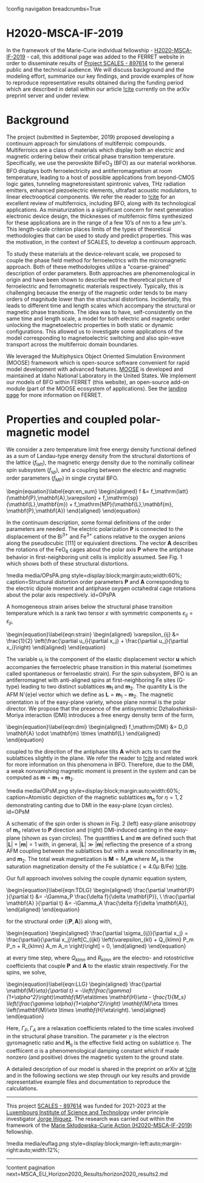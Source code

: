 !config navigation breadcrumbs=True

# H2020-MSCA-IF-2019

In the framework of the Marie-Curie individual fellowship - [H2020-MSCA-IF-2019](https://ec.europa.eu/info/funding-tenders/opportunities/portal/screen/opportunities/topic-details/msca-if-2020) - call, this additional page was added to the FERRET website in order to disseminate results of [Project SCALES - 897614](https://cordis.europa.eu/project/id/897614) to the general public and the technical audience. We will discuss background and the modeling effort, summarize our key findings, and provide examples of how to reproduce representative results obtained during the funding period which are described in detail within our article [!cite](Mangeri2023) currently on the arXiv preprint server and under review.

# Background

The project (submitted in September, 2019) proposed developing a continuum approach for simulations of multiferroic compounds. Multiferroics are a class of materials which display both an electric and magnetic ordering below their critical phase transition temperature. Specifically, we use the perovskite $\mathrm{BiFeO}_3$ (BFO) as our material workhorse. BFO displays both ferroelectricity and antiferromagnetism at room temperature, leading to a host of possible applications from beyond-CMOS logic gates, tunneling magnetoresistant spintronic valves, THz radiation emitters, enhanced piezoelectric elements, ultrafast acoustic modulators, to linear electrooptical components. We refer the reader to [!cite](Fiebig2016) for an excellent review of multiferroics, including BFO, along with its technological applications. As miniaturization is a significant concern for next generation electronic device design, the thicknesses of multiferroic films synthesized for these applications are in the range of a few 10’s of nm to a few µm's. This length-scale criterion places limits of the types of theoretical methodologies that can be used to study and predict properties. This was the motivation, in the context of SCALES, to develop a continuum approach.

To study these materials at the device-relevant scale, we proposed to couple the phase field method for ferroelectrics with the micromagnetic approach. Both of these methodologies utilize a "coarse-grained" description of order parameters. Both approaches are phenomenological in origin and have been shown to describe well the theoretical picture of ferroelectric and ferromagnetic materials respectively.  Typically, this is challenging because the energy of the magnetic order tends to be many orders of magnitude lower than the structural distortions. Incidentally, this leads to different time and length scales which accompany the structural or magnetic phase transitions. The idea was to have, self-consistently on the same time and length scale, a model for both electric and magnetic order unlocking the magnetoelectric properties in both static or dynamic configurations. This allowed us to investigate some applications of the model corresponding to magnetoelectric switching and also spin-wave transport across the multiferroic domain boundaries.

We leveraged the Multiphysics Object Oriented Simulation Environment (MOOSE) framework which is open-source software convenient for rapid model development with advanced features. [MOOSE](https://mooseframework.inl.gov/) is developed and maintained at Idaho National Laboratory in the United States. We implement our models of BFO within FERRET (this website), an open-source add-on module (part of the MOOSE ecosystem of applications). See the [landing page](index.md) for more information on FERRET.

# Properties and coupled polar-magnetic model

We consider a zero temperature limit free energy density functional defined as a sum of Landau-type energy density from the structural distortions of the lattice ($f_\mathrm{latt}$), the magnetic energy density due to the nominally collinear spin subsystem ($f_\mathrm{sp}$), and a coupling between the electric and magnetic order parameters ($f_\mathrm{MP}$) in single crystal BFO.

\begin{equation}\label{eqn:en_sum}
  \begin{aligned}
    f &= f_\mathrm{latt}(\mathbf{P},\mathbf{A},\varepsilon) + f_\mathrm{sp}(\mathbf{L},\mathbf{m}) + f_\mathrm{MP}(\mathbf{L},\mathbf{m}, \mathbf{P},\mathbf{A})
  \end{aligned}
\end{equation}

In the continuum description, some formal definitions of the order parameters are needed. The electric polarization $\mathbf{P}$ is connected to the displacement of the $\mathrm{Bi}^{3+}$ and $\mathrm{Fe}^{3+}$ cations relative to the oxygen anions along the pseudocubic $[111]$ or equivalent directions. The vector $\mathbf{A}$ describes the rotations of the $\mathrm{FeO}_6$ cages about the polar axis $\mathbf{P}$ where the antiphase behavior in first-neighboring unit cells is implicitly assumed. See Fig. 1 which shows both of these structural distortions.

!media media/OPsPA.png style=display:block;margin:auto;width:60%; caption=Structural distortion order parameters $\mathbf{P}$ and $\mathbf{A}$ corresponding to the electric dipole moment and antiphase oxygen octahedral cage rotations about the polar axis respectively.  id=OPsPA

A homogeneous strain arises below the structural phase transition temperature which is a rank two tensor $\varepsilon$ with symmetric components $\varepsilon_{ij} = \varepsilon_{ji}$,

\begin{equation}\label{eqn:strain}
  \begin{aligned}
    \varepsilon_{ij} &= \frac{1}{2} \left(\frac{\partial u_i}{\partial x_j} + \frac{\partial u_j}{\partial x_i}\right)
  \end{aligned}
\end{equation}

The variable $u_i$ is the component of the elastic displacement vector $\mathbf{u}$ which accompanies the ferroelectric phase transition in this material (sometimes called spontaneous or ferroelastic strain). For the spin subsystem, BFO is an antiferromagnet with anti-aligned spins at first-neighboring Fe sites (G-type) leading to two distinct sublattices $\mathbf{m}_1$ and $\mathbf{m}_2$. The quantity $\mathbf{L}$ is the AFM N\'{e}el vector which we define as $\mathbf{L} = \mathbf{m}_1 - \mathbf{m}_2$. The magnetic orientation is of the easy-plane variety, whose plane normal is the polar director. We propose that the presence of the antisymmetric Dzhaloshinksii-Moriya interaction (DMI) introduces a free energy density term of the form,

\begin{equation}\label{eqn:dmi}
  \begin{aligned}
    f_\mathrm{DMI} &= D_0 \mathbf{A} \cdot \mathbf{m} \times \mathbf{L}
  \end{aligned}
\end{equation}

coupled to the direction of the antiphase tilts $\mathbf{A}$ which acts to cant the sublattices slightly in the plane. We refer the reader to [!cite](Ederer2005) and related work for more information on this phenomena in BFO. Therefore, due to the DMI, a weak nonvanishing magnetic moment is present in the system and can be computed as $\mathbf{m} = \mathbf{m}_1 + \mathbf{m}_2$.

!media media/OPsM.png style=display:block;margin:auto;width:60%; caption=Atomistic depiction of the magnetic sublattices $\mathbf{m}_\eta$ for $\eta = 1,2$ demonstrating canting due to DMI in the easy-plane (cyan circles).  id=OPsM

A schematic of the spin order is shown in Fig. 2 (left) easy-plane anisotropy of $\mathbf{m}_\eta$ relative to $\mathbf{P}$ direction and (right) DMI-induced canting in the easy-plane (shown as cyan circles). The quantities $\mathbf{L}$ and $\mathbf{m}$ are defined such that $|\mathbf{L}| + |\mathbf{m}| = 1$ with, in general, $|\mathbf{L}| \gg |\mathbf{m}|$ reflecting the presence of a strong AFM coupling between the sublattices but with a weak noncollinearity in $\mathbf{m}_1$ and $\mathbf{m}_2$. The total weak magnetization is $\mathbf{M} = M_s \mathbf{m}$ where $M_s$ is the saturation magnetization density of the Fe sublattice ($\approx 4.0 \mu$ B/Fe) [!cite](Dixit2015).

Our full approach involves solving the couple dynamic equation system,

\begin{equation}\label{eqn:TDLG}
  \begin{aligned}
    \frac{\partial \mathbf{P} }{\partial t} &= -\Gamma_P \frac{\delta f}{\delta \mathbf{P}}, \\
    \frac{\partial \mathbf{A} }{\partial t} &= -\Gamma_A \frac{\delta f}{\delta \mathbf{A}},
  \end{aligned}
\end{equation}

for the structural order ($\{\mathbf{P},\mathbf{A}\}$) along with,

\begin{equation}
  \begin{aligned}
    \frac{\partial \sigma_{ij}}{\partial x_j} = \frac{\partial}{\partial x_j}\left[C_{ijkl} \left(\varepsilon_{kl} + Q_{klmn} P_m P_n + R_{klmn} A_m A_n \right)\right] = 0,
  \end{aligned}
\end{equation}

at every time step, where $Q_{klmn}$ and $R_{klmn}$ are the electro- and rotostrictive coefficients that couple $\mathbf{P}$ and $\mathbf{A}$ to the elastic strain respectively. For the spins, we solve,

\begin{equation}\label{eqn:LLG}
  \begin{aligned}
    \frac{\partial \mathbf{M}_\eta}{\partial t} = -\left(\frac{\gamma}{1+\alpha^2}\right)\mathbf{M}_\eta\times \mathbf{H}_\eta - \frac{1}{M_s} \left(\frac{\gamma \alpha}{1+\alpha^2}\right) \mathbf{M}_\eta \times \left(\mathbf{M}_\eta \times \mathbf{H}_\eta\right).
  \end{aligned}
\end{equation}

Here, $\Gamma_P, \Gamma_A$ are a relaxation coefficients related to the time scales involved in the structural phase transition. The parameter $\gamma$ is the electron gyromagnetic ratio and $\mathbf{H}_\eta$ is the effective field acting on sublattice $\eta$. The coeffiicent $\alpha$ is a phenomenological damping constant which if made nonzero (and positive) drives the magnetic system to the ground state.

A detailed description of our model is shared in the preprint on arXiv at [!cite](Mangeri2023) and in the following sections we step through our key results and provide representative example files and documentation to reproduce the calculations.

-------------------------------------------------------------------------------------------------------------------------------------------------------------------------------------------------------

This project [SCALES - 897614](https://cordis.europa.eu/project/id/897614) was funded for 2021-2023 at the [Luxembourg Institute of Science and Technology](https://www.list.lu/) under principle investigator [Jorge Íñiguez](https://sites.google.com/site/jorgeiniguezresearch/). The research was carried out within the framework of the [Marie Skłodowska-Curie Action (H2020-MSCA-IF-2019)](https://ec.europa.eu/info/funding-tenders/opportunities/portal/screen/opportunities/topic-details/msca-if-2020) fellowship.

!media media/euflag.png style=display:block;margin-left:auto;margin-right:auto;width:12%;

-------------------------------------------------------------------------------------------------------------------------------------------------------------------------------------------------------

!content pagination next=MSCA_EU_Horizon2020_Results/horizon2020_results2.md
